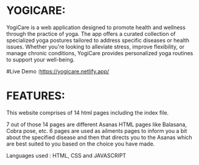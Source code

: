 
 # YOGICARE:

 YogiCare is a web application designed to promote health and wellness through the practice of yoga. The app offers a curated collection of specialized yoga postures tailored to address specific diseases or health issues. Whether you're looking to alleviate stress, improve flexibility, or manage chronic conditions, YogiCare provides personalized yoga routines to support your well-being.


 #Live Demo
 :https://yogicare.netlify.app/
 


# FEATURES:

This website comprises of 14 html pages including the index file.

7 out of those 14 pages are different Asanas HTML pages like Balasana, Cobra pose, etc. 6 pages are used as ailments pages to inform you a bit about the specified disease and then that directs you to the Asanas which are best suited to you based on the choice you have made.


Languages used : HTML, CSS and JAVASCRIPT


